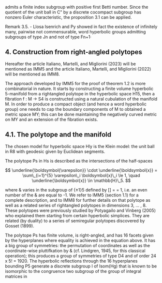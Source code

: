 admits a finite index subgroup with positive first Betti number. Since the quotient of the unit ball in C" by a discrete cocompact subgroup has nonzero Euler characteristic, the proposition 3.1 can be applied.

Remark 3.5. - Llosa Isenrich and Py showed in fact the existence of infinitely many, pairwise not commensurable, word hyperbolic groups admitting subgroups of type Jn and not of type Fn+1·

## 4. Construction from right-angled polytopes

Hereafter the article Italiano, Martelli, and Migliorini (2023) will be mentioned as IMM5 and the article Italiano, Martelli, and Migliorini (2022) will be mentioned as IMM8.

The approach developed by IMM5 for the proof of theorem 1.2 is more combinatorial in nature. It starts by constructing a finite volume hyperbolic 5-manifold from a rightangled polytope in the hyperbolic space H15, then a fibration f : M -> S4 is constructed using a natural cubulation of the manifold M. In order to produce a compact object (and hence a word hyperbolic group) one needs to cap the boundary components of M to obtained a metric space MY; this can be done maintaining the negatively curved metric on MY and an extension of the fibration exists.

## 4.1. The polytope and the manifold

The chosen model for hyperbolic space Hly is the Klein model: the unit ball in R8 with geodesic given by Euclidean segments.

The polytope Ps in Hs is described as the intersections of the half-spaces

$$
\underline{\boldsymbol{\varepsilon}} \cdot \underline{\boldsymbol{x}} = \sum\_{i=1}^{5} \varepsilon\_i \boldsymbol{x}\_i \le 1, \quad \underline{\boldsymbol{x}} \in \mathbb{H}\_5.
$$

where & varies in the subgroup of {±1}5 defined by [] = = 1, i.e. an even number of the & are equal to -1. We refer to IMM5 (section 1.1) for a complete description, and to IMM8 for further details on that polytope as well as a related series of rightangled polytopes in dimensions 3, ... , 8. These polytopes were previously studied by Potyagailo and Vinberg (2005) who explained them starting from certain hyperbolic simplices. They are related (by duality) to a series of semiregular polytopes discovered by Gosset (1899).

The polytope Ps has finite volume, is right-angled, and has 16 facets given by the hyperplanes where equality is achieved in the equation above. It has a big group of symmetries: the permutation of coordinates as well as the coordinate-wise pluttifkation by & (cf. Lindgren, 1945, for this classical operation); this produces a group of symmetries of type D4 and of order 24 x 5! = 1920. The hyperbolic reflections through the 16 hyperplanes bounding P5 generate a discrete subgroup I of Isom(Hg) that is known to be isomorphic to the congruence two subgroup of the group of integral matrices in